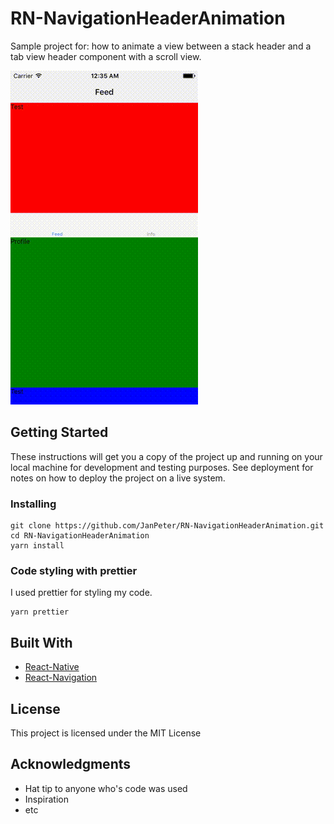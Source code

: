 # RN-NavigationHeaderAnimation

Sample project for: how to animate a view between a stack header and a tab view header component with a scroll view.

![](https://raw.githubusercontent.com/JanPeter/RN-NavigationHeaderAnimation/master/capture.gif)

## Getting Started

These instructions will get you a copy of the project up and running on your local machine for development and testing purposes. See deployment for notes on how to deploy the project on a live system.

### Installing

```
git clone https://github.com/JanPeter/RN-NavigationHeaderAnimation.git
cd RN-NavigationHeaderAnimation
yarn install
```

### Code styling with prettier

I used prettier for styling my code.

```
yarn prettier
```

## Built With

* [React-Native](https://facebook.github.io/react-native/)
* [React-Navigation](https://reactnavigation.org)

## License

This project is licensed under the MIT License

## Acknowledgments

* Hat tip to anyone who's code was used
* Inspiration
* etc